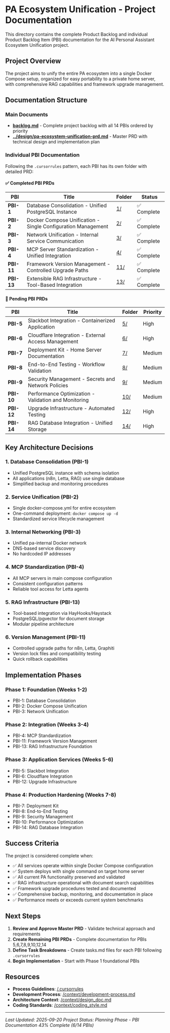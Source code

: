 # PA Ecosystem Unification - Project Documentation

This directory contains the complete Product Backlog and individual Product Backlog Item (PBI) documentation for the AI Personal Assistant Ecosystem Unification project.

## Project Overview

The project aims to unify the entire PA ecosystem into a single Docker Compose setup, organized for easy portability to a private home server, with comprehensive RAG capabilities and framework upgrade management.

## Documentation Structure

### Main Documents
- **[backlog.md](./backlog.md)** - Complete project backlog with all 14 PBIs ordered by priority
- **[../design/pa-ecosystem-unification-prd.md](../design/pa-ecosystem-unification-prd.md)** - Master PRD with technical design and implementation plan

### Individual PBI Documentation

Following the `.cursorrules` pattern, each PBI has its own folder with detailed PRD:

#### ✅ **Completed PBI PRDs**
| PBI | Title | Folder | Status |
|-----|-------|--------|--------|
| **PBI-1** | Database Consolidation - Unified PostgreSQL Instance | [1/](./1/) | ✅ Complete |
| **PBI-2** | Docker Compose Unification - Single Configuration Management | [2/](./2/) | ✅ Complete |
| **PBI-3** | Network Unification - Internal Service Communication | [3/](./3/) | ✅ Complete |
| **PBI-4** | MCP Server Standardization - Unified Integration | [4/](./4/) | ✅ Complete |
| **PBI-11** | Framework Version Management - Controlled Upgrade Paths | [11/](./11/) | ✅ Complete |
| **PBI-13** | Extensible RAG Infrastructure - Tool-Based Integration | [13/](./13/) | ✅ Complete |

#### 🚧 **Pending PBI PRDs**
| PBI | Title | Folder | Priority |
|-----|-------|--------|----------|
| **PBI-5** | Slackbot Integration - Containerized Application | [5/](./5/) | High |
| **PBI-6** | Cloudflare Integration - External Access Management | [6/](./6/) | High |
| **PBI-7** | Deployment Kit - Home Server Documentation | [7/](./7/) | Medium |
| **PBI-8** | End-to-End Testing - Workflow Validation | [8/](./8/) | Medium |
| **PBI-9** | Security Management - Secrets and Network Policies | [9/](./9/) | Medium |
| **PBI-10** | Performance Optimization - Validation and Monitoring | [10/](./10/) | Medium |
| **PBI-12** | Upgrade Infrastructure - Automated Testing | [12/](./12/) | High |
| **PBI-14** | RAG Database Integration - Unified Storage | [14/](./14/) | High |

## Key Architecture Decisions

### 1. **Database Consolidation** (PBI-1)
- Unified PostgreSQL instance with schema isolation
- All applications (n8n, Letta, RAG) use single database
- Simplified backup and monitoring procedures

### 2. **Service Unification** (PBI-2)
- Single docker-compose.yml for entire ecosystem
- One-command deployment: `docker compose up -d`
- Standardized service lifecycle management

### 3. **Internal Networking** (PBI-3)
- Unified pa-internal Docker network
- DNS-based service discovery
- No hardcoded IP addresses

### 4. **MCP Standardization** (PBI-4)
- All MCP servers in main compose configuration
- Consistent configuration patterns
- Reliable tool access for Letta agents

### 5. **RAG Infrastructure** (PBI-13)
- Tool-based integration via HayHooks/Haystack
- PostgreSQL/pgvector for document storage
- Modular pipeline architecture

### 6. **Version Management** (PBI-11)
- Controlled upgrade paths for n8n, Letta, Graphiti
- Version lock files and compatibility testing
- Quick rollback capabilities

## Implementation Phases

### **Phase 1: Foundation (Weeks 1-2)**
- PBI-1: Database Consolidation
- PBI-2: Docker Compose Unification
- PBI-3: Network Unification

### **Phase 2: Integration (Weeks 3-4)**
- PBI-4: MCP Standardization
- PBI-11: Framework Version Management
- PBI-13: RAG Infrastructure Foundation

### **Phase 3: Application Services (Weeks 5-6)**
- PBI-5: Slackbot Integration
- PBI-6: Cloudflare Integration
- PBI-12: Upgrade Infrastructure

### **Phase 4: Production Hardening (Weeks 7-8)**
- PBI-7: Deployment Kit
- PBI-8: End-to-End Testing
- PBI-9: Security Management
- PBI-10: Performance Optimization
- PBI-14: RAG Database Integration

## Success Criteria

The project is considered complete when:
- ✅ All services operate within single Docker Compose configuration
- ✅ System deploys with single command on target home server
- ✅ All current PA functionality preserved and validated
- ✅ RAG infrastructure operational with document search capabilities
- ✅ Framework upgrade procedures tested and documented
- ✅ Comprehensive backup, monitoring, and documentation in place
- ✅ Performance meets or exceeds current system benchmarks

## Next Steps

1. **Review and Approve Master PRD** - Validate technical approach and requirements
2. **Create Remaining PBI PRDs** - Complete documentation for PBIs 5,6,7,8,9,10,12,14
3. **Define Task Breakdowns** - Create tasks.md files for each PBI following `.cursorrules`
4. **Begin Implementation** - Start with Phase 1 foundational PBIs

## Resources

- **Process Guidelines**: [/.cursorrules](../../.cursorrules)
- **Development Process**: [/context/development-process.md](../../context/development-process.md)
- **Architecture Context**: [/context/design_doc.md](../../context/design_doc.md)
- **Coding Standards**: [/context/coding_style.md](../../context/coding_style.md)

---

*Last Updated: 2025-09-20*
*Project Status: Planning Phase - PBI Documentation 43% Complete (6/14 PBIs)*
